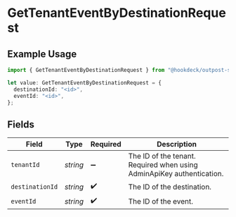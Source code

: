 # GetTenantEventByDestinationRequest

## Example Usage

```typescript
import { GetTenantEventByDestinationRequest } from "@hookdeck/outpost-sdk/models/operations";

let value: GetTenantEventByDestinationRequest = {
  destinationId: "<id>",
  eventId: "<id>",
};
```

## Fields

| Field                                                                 | Type                                                                  | Required                                                              | Description                                                           |
| --------------------------------------------------------------------- | --------------------------------------------------------------------- | --------------------------------------------------------------------- | --------------------------------------------------------------------- |
| `tenantId`                                                            | *string*                                                              | :heavy_minus_sign:                                                    | The ID of the tenant. Required when using AdminApiKey authentication. |
| `destinationId`                                                       | *string*                                                              | :heavy_check_mark:                                                    | The ID of the destination.                                            |
| `eventId`                                                             | *string*                                                              | :heavy_check_mark:                                                    | The ID of the event.                                                  |